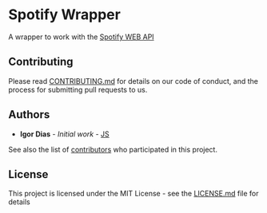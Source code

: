 # Spotify Wrapper

A wrapper to work with the [Spotify WEB API](https://developer.spotify.com/documentation/web-api/reference/)

## Contributing

Please read [CONTRIBUTING.md](https://github.com/Igorth/huntweb-react/blob/master/CONTRIBUTING.md) for details on our code of conduct, and the process for submitting pull requests to us.

## Authors

* **Igor Dias** - *Initial work* - [JS](https://github.com/Igorth/js-tdd)

See also the list of [contributors](https://github.com/your/project/contributors) who participated in this project.

## License

This project is licensed under the MIT License - see the [LICENSE.md](LICENSE.md) file for details
